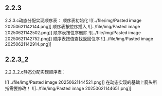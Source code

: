 ## 2.2.3

2.2.3.c动态分配实现顺序表：
顺序表初始化
![[../file/img/Pasted image 20250621142144.png]]
顺序表按位序插入
![[../file/img/Pasted image 20250621142502.png]]
顺序表按位序删除
![[../file/img/Pasted image 20250621142752.png]]
顺序表按值查找返回位序
![[../file/img/Pasted image 20250621142914.png]]
## 2.2.3_2
2.2.3_2.c静态分配实现顺序表：

![[../file/img/Pasted image 20250621144521.png]]
在动态实现的基础上箭头所指需要修改！
![[../file/img/Pasted image 20250621144651.png]]